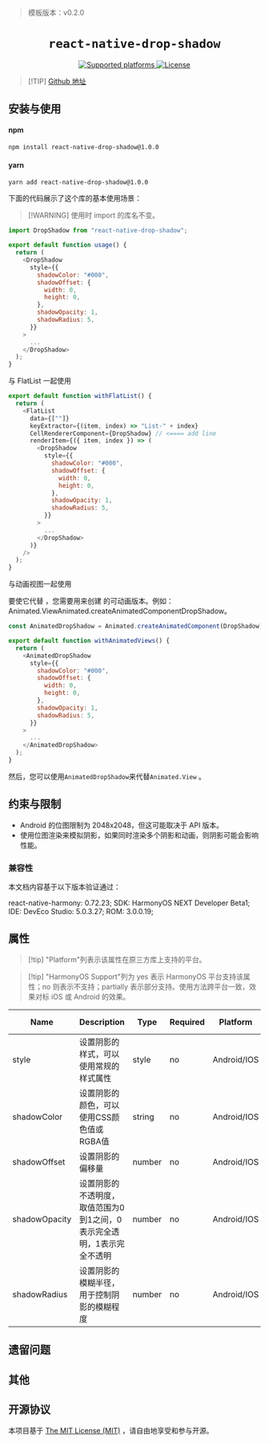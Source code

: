 <!-- {% raw %} -->
> 模板版本：v0.2.0

<p align="center">
  <h1 align="center"> <code>react-native-drop-shadow</code> </h1>
</p>
<p align="center">
    <a href="https://github.com/hoanglam10499/react-native-drop-shadow">
        <img src="https://img.shields.io/badge/platforms-android%20|%20ios%20|%20harmony%20-lightgrey.svg" alt="Supported platforms" />
    </a>
    <a href="https://github.com/hoanglam10499/react-native-drop-shadow/blob/master/LICENSE">
        <img src="https://img.shields.io/badge/license-MIT-green.svg" alt="License" />
        <!-- <img src="https://img.shields.io/badge/license-Apache-blue.svg" alt="License" /> -->
    </a>
</p>

> [!TIP] [Github 地址](https://github.com/hoanglam10499/react-native-drop-shadow)

## 安装与使用

<!-- tabs:start -->

#### **npm**

```bash
npm install react-native-drop-shadow@1.0.0
```

#### **yarn**

```bash
yarn add react-native-drop-shadow@1.0.0
```

<!-- tabs:end -->

下面的代码展示了这个库的基本使用场景：

> [!WARNING] 使用时 import 的库名不变。

```js
import DropShadow from "react-native-drop-shadow";
```

```js
export default function usage() {
  return (
    <DropShadow
      style={{
        shadowColor: "#000",
        shadowOffset: {
          width: 0,
          height: 0,
        },
        shadowOpacity: 1,
        shadowRadius: 5,
      }}
    >
      ...
    </DropShadow>
  );
}
```

 与 FlatList 一起使用

```js
export default function withFlatList() {
  return (
    <FlatList
      data={[""]}
      keyExtractor={(item, index) => "List-" + index}
      CellRendererComponent={DropShadow} // <==== add line
      renderItem={({ item, index }) => (
        <DropShadow
          style={{
            shadowColor: "#000",
            shadowOffset: {
              width: 0,
              height: 0,
            },
            shadowOpacity: 1,
            shadowRadius: 5,
          }}
        >
          ...
        </DropShadow>
      )}
    />
  );
}
```

与动画视图一起使用

要使它代替 ，您需要用来创建 的可动画版本。例如：Animated.ViewAnimated.createAnimatedComponentDropShadow。

```js
const AnimatedDropShadow = Animated.createAnimatedComponent(DropShadow);

export default function withAnimatedViews() {
  return (
    <AnimatedDropShadow
      style={{
        shadowColor: "#000",
        shadowOffset: {
          width: 0,
          height: 0,
        },
        shadowOpacity: 1,
        shadowRadius: 5,
      }}
    >
      ...
    </AnimatedDropShadow>
  );
}
```
然后，您可以使用`AnimatedDropShadow`来代替`Animated.View` 。

## 约束与限制
- Android 的位图限制为 2048x2048，但这可能取决于 API 版本。
- 使用位图渲染来模拟阴影，如果同时渲染多个阴影和动画，则阴影可能会影响性能。

### 兼容性

本文档内容基于以下版本验证通过：

react-native-harmony: 0.72.23; SDK: HarmonyOS NEXT Developer Beta1; IDE: DevEco Studio: 5.0.3.27; ROM: 3.0.0.19;

## 属性

> [!tip] "Platform"列表示该属性在原三方库上支持的平台。

> [!tip] "HarmonyOS Support"列为 yes 表示 HarmonyOS 平台支持该属性；no 则表示不支持；partially 表示部分支持。使用方法跨平台一致，效果对标 iOS 或 Android 的效果。

| Name | Description | Type | Required | Platform | HarmonyOS Support  |
| ---- | ----------- | ---- | -------- | -------- | ------------------ |
| style  | 设置阴影的样式，可以使用常规的样式属性  | style  | no | Android/IOS  | yes |
| shadowColor  | 设置阴影的颜色，可以使用CSS颜色值或RGBA值  | string  | no | Android/IOS  | yes |
| shadowOffset  | 设置阴影的偏移量  | number  | no | Android/IOS  | yes |
| shadowOpacity  | 设置阴影的不透明度，取值范围为0到1之间，0表示完全透明，1表示完全不透明  | number  | no | Android/IOS  | yes |
| shadowRadius  | 设置阴影的模糊半径，用于控制阴影的模糊程度  | number  | no | Android/IOS  | yes |

## 遗留问题

## 其他

## 开源协议

本项目基于 [The MIT License (MIT)](https://github.com/hoanglam10499/react-native-drop-shadow/blob/master/LICENSE) ，请自由地享受和参与开源。
<!-- {% endraw %} -->